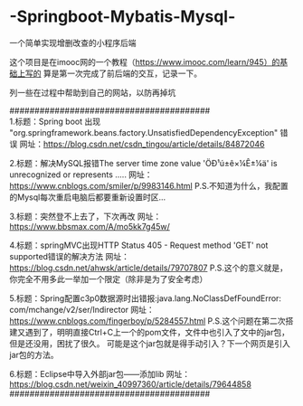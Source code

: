 # -Springboot-Mybatis-Mysql-
一个简单实现增删改查的小程序后端

这个项目是在imooc网的一个教程（https://www.imooc.com/learn/945）的基础上写的
算是第一次完成了前后端的交互，记录一下。

列一些在过程中帮助到自己的网站，以防再掉坑<br>

########################################<br>
1.标题：Spring boot 出现 "org.springframework.beans.factory.UnsatisfiedDependencyException" 错误
  网址：https://blog.csdn.net/csdn_tingou/article/details/84872046

2.标题：解决MySQL报错The server time zone value 'ÖÐ¹ú±ê×¼Ê±¼ä' is unrecognized or represents .....
  网址：https://www.cnblogs.com/smiler/p/9983146.html
  P.S.不知道为什么，我配置的Mysql每次重启电脑后都要重新设置时区...
  
3.标题：突然登不上去了，下次再改
  网址：https://www.bbsmax.com/A/mo5kk7g45w/

4.标题：springMVC出现HTTP Status 405 - Request method 'GET' not supported错误的解决方法
  网址：https://blog.csdn.net/ahwsk/article/details/79707807
  P.S.这个的意义就是，你完全不用多此一举加一个限定（除非是为了安全考虑）
  
5.标题：Spring配置c3p0数据源时出错报:java.lang.NoClassDefFoundError: com/mchange/v2/ser/Indirector
  网址：https://www.cnblogs.com/fingerboy/p/5284557.html
  P.S.这个问题在第二次搭建又遇到了，明明直接Ctrl+C上一个的pom文件，文件中也引入了文中的jar包，但是还没用，困扰了很久。
      可能是这个jar包就是得手动引入？下一个网页是引入jar包的方法。
  
6.标题：Eclipse中导入外部jar包——添加lib
  网址：https://blog.csdn.net/weixin_40997360/article/details/79644858
########################################

